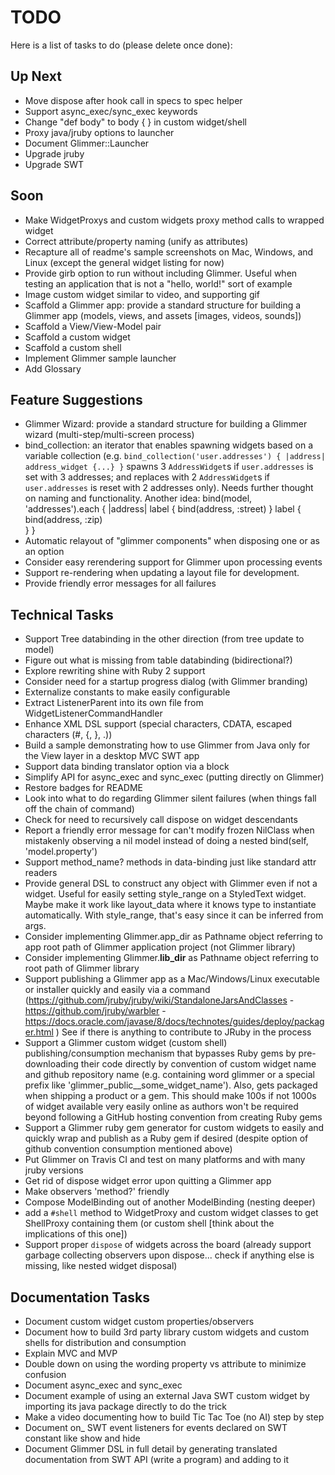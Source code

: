 # TODO

Here is a list of tasks to do (please delete once done):

## Up Next

- Move dispose after hook call in specs to spec helper
- Support async_exec/sync_exec keywords
- Change "def body" to body { } in custom widget/shell
- Proxy java/jruby options to launcher
- Document Glimmer::Launcher
- Upgrade jruby
- Upgrade SWT

## Soon

- Make WidgetProxys and custom widgets proxy method calls to wrapped widget
- Correct attribute/property naming (unify as attributes)
- Recapture all of readme's sample screenshots on Mac, Windows, and Linux (except the general widget listing for now)
- Provide girb option to run without including Glimmer. Useful when testing an application that is not a "hello, world!" sort of example
- Image custom widget similar to video, and supporting gif
- Scaffold a Glimmer app: provide a standard structure for building a Glimmer app (models, views, and assets [images, videos, sounds])
- Scaffold a View/View-Model pair
- Scaffold a custom widget
- Scaffold a custom shell
- Implement Glimmer sample launcher
- Add Glossary


## Feature Suggestions
- Glimmer Wizard: provide a standard structure for building a Glimmer wizard (multi-step/multi-screen process)
- bind_collection: an iterator that enables spawning widgets based on a variable collection (e.g. `bind_collection('user.addresses') { |address| address_widget {...} }` spawns 3 `AddressWidget`s if `user.addresses` is set with 3 addresses; and replaces with 2 `AddressWidget`s if `user.addresses` is reset with 2 addresses only). Needs further thought on naming and functionality.
Another idea:
bind(model, 'addresses').each { |address|
  label {
    bind(address, :street)
  }
  label {
    bind(address, :zip)    
  }
}
- Automatic relayout of "glimmer components" when disposing one or as an option
- Consider easy rerendering support for Glimmer upon processing events
- Support re-rendering when updating a layout file for development.
- Provide friendly error messages for all failures

## Technical Tasks

- Support Tree databinding in the other direction (from tree update to model)
- Figure out what is missing from table databinding (bidirectional?)
- Explore rewriting shine with Ruby 2 support
- Consider need for a startup progress dialog (with Glimmer branding)
- Externalize constants to make easily configurable
- Extract ListenerParent into its own file from WidgetListenerCommandHandler
- Enhance XML DSL support (special characters, CDATA, escaped characters (#, {, }, .))
- Build a sample demonstrating how to use Glimmer from Java only for the View layer in a desktop MVC SWT app
- Support data binding translator option via a block
- Simplify API for async_exec and sync_exec (putting directly on Glimmer)
- Restore badges for README
- Look into what to do regarding Glimmer silent failures (when things fall off the chain of command)
- Check for need to recursively call dispose on widget descendants
- Report a friendly error message for  can't modify frozen NilClass when mistakenly observing a nil model instead of doing a nested bind(self, 'model.property')
- Support method_name? methods in data-binding just like standard attr readers
- Provide general DSL to construct any object with Glimmer even if not a widget. Useful for easily setting style_range on a StyledText widget. Maybe make it work like layout_data where it knows type to instantiate automatically. With style_range, that's easy since it can be inferred from args.
- Consider implementing Glimmer.app_dir as Pathname object referring to app root path of Glimmer application project (not Glimmer library)
- Consider implementing Glimmer.__lib_dir__ as Pathname object referring to root path of Glimmer library
- Support publishing a Glimmer app as a Mac/Windows/Linux executable or installer quickly and easily via a command (https://github.com/jruby/jruby/wiki/StandaloneJarsAndClasses - https://github.com/jruby/warbler - https://docs.oracle.com/javase/8/docs/technotes/guides/deploy/packager.html ) See if there is anything to contribute to JRuby in the process
- Support a Glimmer custom widget (custom shell) publishing/consumption mechanism that bypasses Ruby gems by pre-downloading their code directly by convention of custom widget name and github repository name (e.g. containing word glimmer or a special prefix like 'glimmer_public__some_widget_name'). Also, gets packaged when shipping a product or a gem. This should make 100s if not 1000s of widget available very easily online as authors won't be required beyond following a GitHub hosting convention from creating Ruby gems
- Support a Glimmer ruby gem generator for custom widgets to easily and quickly wrap and publish as a Ruby gem if desired (despite option of github convention consumption mentioned above)
- Put Glimmer on Travis CI and test on many platforms and with many jruby versions
- Get rid of dispose widget error upon quitting a Glimmer app
- Make observers 'method?' friendly
- Compose ModelBinding out of another ModelBinding (nesting deeper)
- add a `#shell` method to WidgetProxy and custom widget classes to get ShellProxy containing them (or custom shell [think about the implications of this one])
- Support proper `dispose` of widgets across the board (already support garbage collecting observers upon dispose... check if anything else is missing, like nested widget disposal)

## Documentation Tasks
- Document custom widget custom properties/observers
- Document how to build 3rd party library custom widgets and custom shells for distribution and consumption
- Explain MVC and MVP
- Double down on using the wording property vs attribute to minimize confusion
- Document async_exec and sync_exec
- Document example of using an external Java SWT custom widget by importing its java package directly to do the trick
- Make a video documenting how to build Tic Tac Toe (no AI) step by step
- Document on_ SWT event listeners for events declared on SWT constant like show and hide
- Document Glimmer DSL in full detail by generating translated documentation from SWT API (write a program) and adding to it
